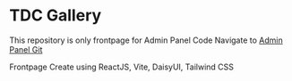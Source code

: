 # TDC Gallery

This repository is only frontpage for Admin Panel Code Navigate to [Admin Panel Git](https://github.com/theethawat/tdc-gallery-admin)

Frontpage Create using ReactJS, Vite, DaisyUI, Tailwind CSS
